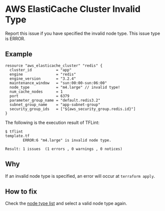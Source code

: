 # AWS ElastiCache Cluster Invalid Type
Report this issue if you have specified the invalid node type. This issue type is ERROR.

## Example
```
resource "aws_elasticache_cluster" "redis" {
  cluster_id           = "app"
  engine               = "redis"
  engine_version       = "3.2.4"
  maintenance_window   = "sun:00:00-sun:06:00"
  node_type            = "m4.large" // invalid type!
  num_cache_nodes      = 1
  port                 = 6379
  parameter_group_name = "default.redis3.2"
  subnet_group_name    = "app-subnet-group"
  security_group_ids   = ["${aws_security_group.redis.id}"]
}
```

The following is the execution result of TFLint:

```
$ tflint
template.tf
        ERROR:6 "m4.large" is invalid node type.

Result: 1 issues  (1 errors , 0 warnings , 0 notices)
```

## Why
If an invalid node type is specified, an error will occur at `terraform apply`.

## How to fix
Check the [node type list](https://aws.amazon.com/elasticache/details/) and select a valid node type again.
